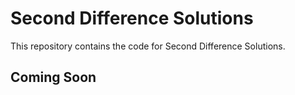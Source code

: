 # Second Difference Solutions 

This repository contains the code for Second Difference Solutions.


## Coming Soon